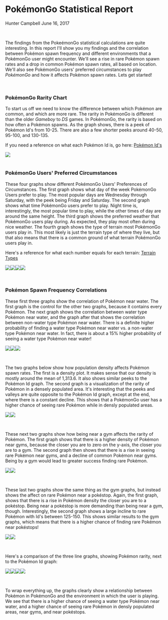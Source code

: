 PokémonGo Statistical Report
================
Hunter Campbell
June 16, 2017

<br>

The findings from the PokeémonGo statistical calculations are quite interesting. In this report I'll show you my findings and the correlation between Pokémon spawn frequency and different environments that a PokémonGo user might encounter. We'll see a rise in rare Pokémon spawn rates and a drop in common Pokémon spawn rates, all based on location. We'll also see PokémonGo users' preferred circumstances to play *PokémonGo* and how it affects Pokémon spawn rates. Lets get started!

<br>

### **PokémonGo Rarity Chart**

To start us off we need to know the difference between which Pokémon are common, and which are more rare. The rarity in PokémonGo is different than the older *Gameboy* to *DS* games. In PokémonGo, the rarity is based on how often a Pokémon spawns. As the graph shows, there is a peek of Pokémon Id's from 10-25. There are also a few shorter peeks around 40-50, 95-100, and 130-135.

If you need a reference on what each Pokémon Id is, go here: [Pokémon Id's](https://bulbapedia.bulbagarden.net/wiki/List_of_Pok%C3%A9mon_by_Kanto_Pok%C3%A9dex_number)

<img src="PokeGo_StatisticalReport_files/figure-markdown_github/unnamed-chunk-2-1.png" style="display: block; margin: auto;" />

<br>

### **PokémonGo Users' Preferred Circumstances**

These four graphs show different PokémonGo Users' Preferences of Circumstances. The first graph shows what day of the week PokémonGo Users prefer to play. The most popular days are Wednesday through Saturday, with the peek being Friday and Saturday. The second graph shows what time PokémonGo users prefer to play. Night time is, interestingly, the most popular time to play, while the other times of day are around the same height. The third graph shows the preferred weather that PokémonGo users play during. As expected, they play most often during nice weather. The fourth graph shows the type of terrain most PokémonGo users play in. This most likely is just the terrain type of where they live, but that also means that there is a common ground of what terrain PokémonGo users play in.

Here's a reference for what each number equals for each terrain: [Terrain Types](http://glcf.umd.edu/data/lc/)

![](PokeGo_StatisticalReport_files/figure-markdown_github/unnamed-chunk-3-1.png)![](PokeGo_StatisticalReport_files/figure-markdown_github/unnamed-chunk-3-2.png)![](PokeGo_StatisticalReport_files/figure-markdown_github/unnamed-chunk-3-3.png)![](PokeGo_StatisticalReport_files/figure-markdown_github/unnamed-chunk-3-4.png)

<br>

### **Pokémon Spawn Frequency Correlations**

These first three graphs show the correlation of Pokémon near water. The first graph is the control for the other two graphs, because it contains every Pokémon. The next graph shows the correlation between water type Pokémon near water, and the graph after that shows the correlation between non-water type Pokémon near water. There is a definite higher probability of finding a water type Pokémon near water vs. a non-water type Pokémon near water. In fact, there is about a 15% higher probability of seeing a water type Pokémon near water!

![](PokeGo_StatisticalReport_files/figure-markdown_github/unnamed-chunk-4-1.png)![](PokeGo_StatisticalReport_files/figure-markdown_github/unnamed-chunk-4-2.png)![](PokeGo_StatisticalReport_files/figure-markdown_github/unnamed-chunk-4-3.png)

<br>

The two graphs below show how population density affects Pokémon spawn rates. The first is a density plot. It makes sense that our density is mostly around the mean of 1,313.6. It also shows similar peeks to the Pokémon Id graph. The second graph is a visualization of the rarity of Pokémon in a densely populated area. It's interesting that the peeks and valleys are quite opposite to the Pokémon Id graph, except at the end, where there is a constant decline. This shows that a PokémonGo user has a higher chance of seeing rare Pokémon while in densly populated areas.

![](PokeGo_StatisticalReport_files/figure-markdown_github/unnamed-chunk-5-1.png)![](PokeGo_StatisticalReport_files/figure-markdown_github/unnamed-chunk-5-2.png)

<br>

These next two graphs show how being near a gym affects the rarity of Pokémon. The first graph shows that there is a higher density of Pokémon near gyms, because the closer you are to zero on the y-axis, the closer you are to a gym. The second graph then shows that there is a rise in seeing rare Pokémon near gyms, and a decline of common Pokémon near gyms. Being by a gym would lead to greater success finding rare Pokémon.

![](PokeGo_StatisticalReport_files/figure-markdown_github/unnamed-chunk-6-1.png)![](PokeGo_StatisticalReport_files/figure-markdown_github/unnamed-chunk-6-2.png)

<br>

These last two graphs show the same thing as the gym graphs, but instead shows the affect on rare Pokémon near a pokéstop. Again, the first graph, shows that there is a rise in Pokémon density the closer you are to a pokéstop. Being near a pokéstop is more demanding than being near a gym, though. Interestingly, the second graph shows a large incline to rare Pokémon with Id's between 125-150. This shows similar results to the gym graphs, which means that there is a higher chance of finding rare Pokémon near pokéstops!

![](PokeGo_StatisticalReport_files/figure-markdown_github/unnamed-chunk-7-1.png)![](PokeGo_StatisticalReport_files/figure-markdown_github/unnamed-chunk-7-2.png)

<br>

Here's a comparison of the three line graphs, showing Pokémon rarity, next to the Pokémon Id graph:

![](PokeGo_StatisticalReport_files/figure-markdown_github/unnamed-chunk-8-1.png)![](PokeGo_StatisticalReport_files/figure-markdown_github/unnamed-chunk-8-2.png)![](PokeGo_StatisticalReport_files/figure-markdown_github/unnamed-chunk-8-3.png)![](PokeGo_StatisticalReport_files/figure-markdown_github/unnamed-chunk-8-4.png)

<br>

To wrap everything up, the graphs clearly show a relationship between Pokémon in PokémonGo and the environment in which the user is playing. We see that there is a higher chance of seeing a water type Pokémon near water, and a higher chance of seeing rare Pokémon in densly populated areas, near gyms, and near pokéstops.
